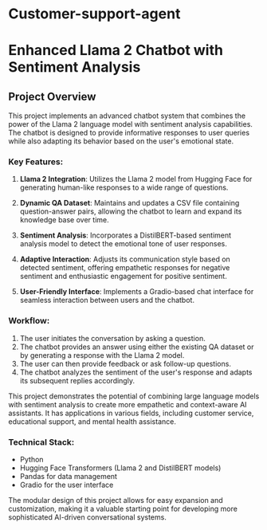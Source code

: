 # Customer-support-agent

# Enhanced Llama 2 Chatbot with Sentiment Analysis

## Project Overview

This project implements an advanced chatbot system that combines the power of the Llama 2 language model with sentiment analysis capabilities. The chatbot is designed to provide informative responses to user queries while also adapting its behavior based on the user's emotional state.

### Key Features:

1. **Llama 2 Integration**: Utilizes the Llama 2 model from Hugging Face for generating human-like responses to a wide range of questions.

2. **Dynamic QA Dataset**: Maintains and updates a CSV file containing question-answer pairs, allowing the chatbot to learn and expand its knowledge base over time.

3. **Sentiment Analysis**: Incorporates a DistilBERT-based sentiment analysis model to detect the emotional tone of user responses.

4. **Adaptive Interaction**: Adjusts its communication style based on detected sentiment, offering empathetic responses for negative sentiment and enthusiastic engagement for positive sentiment.

5. **User-Friendly Interface**: Implements a Gradio-based chat interface for seamless interaction between users and the chatbot.

### Workflow:

1. The user initiates the conversation by asking a question.
2. The chatbot provides an answer using either the existing QA dataset or by generating a response with the Llama 2 model.
3. The user can then provide feedback or ask follow-up questions.
4. The chatbot analyzes the sentiment of the user's response and adapts its subsequent replies accordingly.

This project demonstrates the potential of combining large language models with sentiment analysis to create more empathetic and context-aware AI assistants. It has applications in various fields, including customer service, educational support, and mental health assistance.

### Technical Stack:

- Python
- Hugging Face Transformers (Llama 2 and DistilBERT models)
- Pandas for data management
- Gradio for the user interface

The modular design of this project allows for easy expansion and customization, making it a valuable starting point for developing more sophisticated AI-driven conversational systems.
